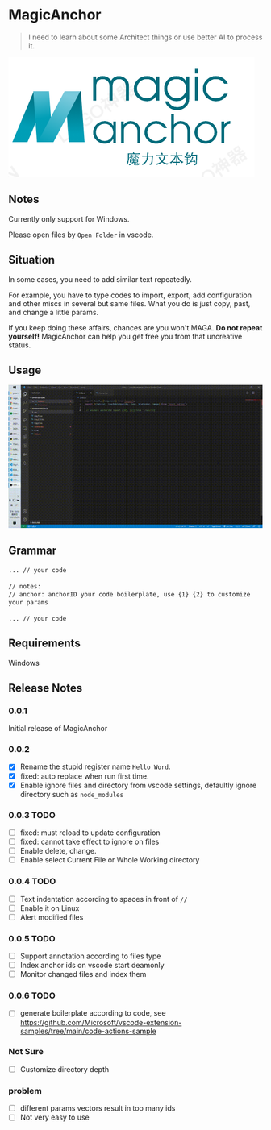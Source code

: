# MagicAnchor
>I need to learn about some Architect things or use better AI to process it.

![](./resourse/magicAnchor.png)

## Notes

Currently only support for Windows.

Please open files by `Open Folder` in vscode.
## Situation

In some cases, you need to add similar text repeatedly. 

For example, you have to type codes to import, export, add configuration and other miscs in several but same files. What you do is just copy, past, and change a little params.

If you keep doing these affairs, chances are you won't MAGA. **Do not repeat yourself!** MagicAnchor can help you get free you from that uncreative status.
## Usage

 ![](./resourse/demo.gif)
## Grammar

```text
... // your code

// notes: 
// anchor: anchorID your code boilerplate, use {1} {2} to customize your params

... // your code
```


## Requirements

Windows

<!-- ## Extension Settings

Include if your extension adds any VS Code settings through the `contributes.configuration` extension point.

For example:

This extension contributes the following settings:

* `myExtension.enable`: enable/disable this extension
* `myExtension.thing`: set to `blah` to do something

## Known Issues

Calling out known issues can help limit users opening duplicate issues against your extension. -->

## Release Notes

### 0.0.1

Initial release of MagicAnchor


### 0.0.2
- [x] Rename the stupid register name `Hello Word`.
- [x] fixed: auto replace when run first time. 
- [x] Enable ignore files and directory from vscode settings, defaultly ignore directory such as `node_modules`

### 0.0.3 TODO
- [ ] fixed: must reload to update configuration
- [ ] fixed: cannot take effect to ignore on files
- [ ] Enable delete, change.
- [ ] Enable select Current File or Whole Working directory

### 0.0.4 TODO 
- [ ] Text indentation according to spaces in front of `//`
- [ ] Enable it on Linux  
- [ ] Alert modified files

### 0.0.5 TODO 
- [ ] Support annotation according to files type
- [ ] Index anchor ids on vscode start deamonly
- [ ] Monitor changed files and index them

### 0.0.6 TODO
- [ ] generate boilerplate according to code, see https://github.com/Microsoft/vscode-extension-samples/tree/main/code-actions-sample
### Not Sure
- [ ] Customize directory depth

### problem
- [ ] different params vectors result in too many ids
- [ ] Not very easy to use